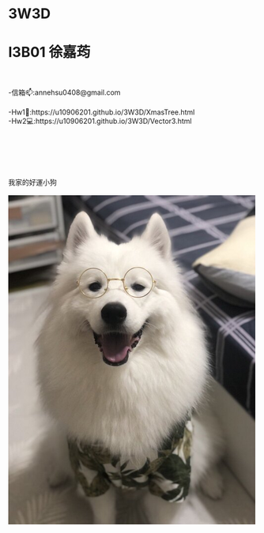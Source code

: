 # 3W3D
<h1> I3B01 徐嘉荺</h1>
<br></br>
-信箱📫:annehsu0408@gmail.com
<br></br>
-Hw1🎄:https://u10906201.github.io/3W3D/XmasTree.html
<br>
-Hw2💻:https://u10906201.github.io/3W3D/Vector3.html
<br></br><br></br><br></br>



我家的好運小狗<br></br>
![](https://github.com/u10906201/3W3D/blob/master/IMG_8154%20(1).jpg)
